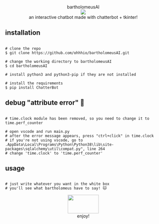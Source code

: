 <p align=center>
  <br>bartholomeusAI</br>
  <img src="https://i.imgur.com/8VhDMdu.png"/>
  
<br>
  <span>an interactive chatbot made with chatterbot + tkinter!
  <br>
  
</p>
  
  ## installation

```console

# clone the repo
$ git clone https://github.com/ohhhio/bartholomeusAI.git

# change the working directory to bartholomeusAI
$ cd bartholomeusAI

# install python3 and python3-pip if they are not installed

# install the requirements 
$ pip install ChatterBot

```

  ## debug "attribute error" 👾
  
```console

# time.clock module has been removed, so you need to change it to time.perf_counter

# open vscode and run main.py
# after the error message appears, press "ctrl+click" in time.clock  
# if you're not using vscode, go to .AppData\Local\Programs\Python\Python38\lib\site-packages\sqlalchemy\util\compat.py", line 264
# change 'time.clock' to 'time.perf_counter'

```

  ## usage
  
```console

# just write whatever you want in the white box
# you'll see what bartholomeus have to say! 🐱 

```

<p align=center>
  <img src="https://i.imgur.com/hQbeGJG.png" width="100" height="60">
  
<br>
  <span>enjoy!
  <br>
    
</p>
